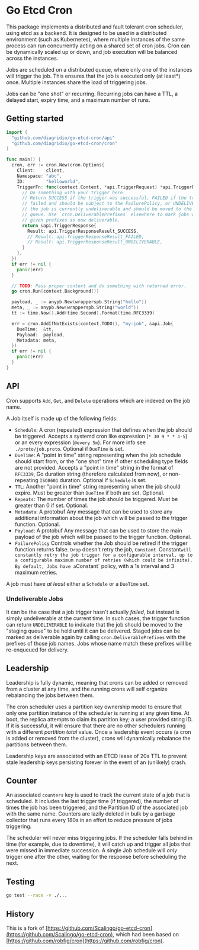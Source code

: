 # Go Etcd Cron

This package implements a distributed and fault tolerant cron scheduler, using etcd as a backend.
It is designed to be used in a distributed environment (such as Kubernetes), where multiple instances of the same process can run concurrently acting on a shared set of cron jobs.
Cron can be dynamically scaled up or down, and job execution will be balanced across the instances.

Jobs are scheduled on a distributed queue, where only one of the instances will trigger the job.
This ensures that the job is executed only (at least*) once.
Multiple instances share the load of triggering jobs.

Jobs can be "one shot" or recurring.
Recurring jobs can have a TTL, a delayed start, expiry time, and a maximum number of runs.

## Getting started

```go
import (
  "github.com/diagridio/go-etcd-cron/api"
  "github.com/diagridio/go-etcd-cron/cron"
)

func main() {
  cron, err := cron.New(cron.Options{
    Client:    client,
    Namespace: "abc",
    ID:        "helloworld",
    TriggerFn: func(context.Context, *api.TriggerRequest) *api.TriggerResponse {
      // Do something with your trigger here.
      // Return SUCCESS if the trigger was successful, FAILED if the trigger
      // failed and should be subject to the FailurePolicy, or UNDELIVERABLE if
      // the job is currently undeliverable and should be moved to the staging
      // queue. Use `cron.DeliverablePrefixes` elsewhere to mark jobs with the
      // given prefixes as now deliverable.
	  return &api.TriggerResponse{
        Result: api.TriggerResponseResult_SUCCESS,
        // Result: api.TriggerResponseResult_FAILED,
        // Result: api.TriggerResponseResult_UNDELIVERABLE,
      }
    },
  })
  if err != nil {
    panic(err)
  }

  // TODO: Pass proper context and do something with returned error.
  go cron.Run(context.Background())

  payload, _ := anypb.New(wrapperspb.String("hello"))
  meta, _ := anypb.New(wrapperspb.String("world"))
  tt := time.Now().Add(time.Second).Format(time.RFC3339)

  err = cron.AddIfNotExists(context.TODO(), "my-job", &api.Job{
    DueTime:  &tt,
    Payload:  payload,
    Metadata: meta,
  })
  if err != nil {
    panic(err)
  }
}
```

## API

Cron supports `Add`, `Get`, and `Delete` operations which are indexed on the job name.

A Job itself is made up of the following fields:

- `Schedule`: A cron (repeated) expression that defines when the job should be triggered.
  Accepts a systemd cron like expression (`* 30 9 * * 1-5`) or an every expression (`@every 5m`). For more info see `./proto/job.proto`. Optional if `DueTime` is set.
- `DueTime`: A "point in time" string representing when the job schedule should start from, or the "one shot" time if other scheduling type fields are not provided.
  Accepts a "point in time" string in the format of `RFC3339`, Go duration string (therefore calculated from now), or non-repeating `ISO8601` duration.
  Optional if `Schedule` is set.
- `TTL`: Another "point in time" string representing when the job should expire.
  Must be greater than `DueTime` if both are set.
  Optional.
- `Repeats`: The number of times the job should be triggered. Must be greater than 0 if set.
  Optional.
- `Metadata`: A protobuf Any message that can be used to store any additional information about the job which will be passed to the trigger function.
  Optional.
- `Payload`: A protobuf Any message that can be used to store the main payload of the job which will be passed to the trigger function.
  Optional.
- `FailurePolicy` Controls whether the Job should be retired if the trigger
  function returns false. `Drop` doesn't retry the job, `Constant `Constant` will
  constantly retry the job trigger for a configurable interval, up to a configurable
  maximum number of retries (which could be infinite). By default, Jobs have a
  `Constant` policy, with a 1s interval and 3 maximum retries.

A job must have *at least* either a `Schedule` or a `DueTime` set.

### Undeliverable Jobs

It can be the case that a job trigger hasn't actually _failed_, but instead is simply undeliverable at the current time.
In such cases, the trigger function can return `UNDELIVERABLE` to indicate that the job should be moved to the "staging queue" to be held until it can be delivered.
Staged jobs can be marked as deliverable again by calling `cron.DeliverablePrefixes` with the prefixes of those job names.
Jobs whose name match these prefixes will be re-enqueued for delivery.

## Leadership

Leadership is fully dynamic, meaning that crons can be added or removed from a cluster at any time, and the running crons will self organize rebalancing the jobs between them.

The cron scheduler uses a partition key ownership model to ensure that only one partition instance of the scheduler is running at any given time.
At boot, the replica attempts to claim its partition key; a user provided string ID.
If it is successful, it will ensure that there are no other schedulers running with a different _partition total_ value.
Once a leadership event occurs (a cron is added or removed from the cluster), crons will dynamically rebalance the partitions between them.

Leadership keys are associated with an ETCD lease of 20s TTL to prevent stale leadership keys persisting forever in the event of an (unlikely) crash.

## Counter

An associated `counters` key is used to track the current state of a job that is scheduled.
It includes the last trigger time (if triggered), the number of times the job has been triggered, and the Partition ID of the associated job with the same name.
Counters are lazily deleted in bulk by a garbage collector that runs every 180s in an effort to reduce pressure of jobs triggering.

The scheduler will never miss triggering jobs.
If the scheduler falls behind in time (for example, due to downtime), it will catch up and trigger all jobs that were missed in immediate succession.
A single Job schedule will _only_ trigger one after the other, waiting for the response before scheduling the next.

## Testing

```bash
go test --race -v ./...
```

## History

This is a fork of [https://github.com/Scalingo/go-etcd-cron](https://github.com/Scalingo/go-etcd-cron), which had been based on [https://github.com/robfig/cron](https://github.com/robfig/cron).
